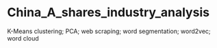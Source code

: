 # China_A_shares_industry_analysis
K-Means clustering; PCA; web scraping; word segmentation; word2vec; word cloud
